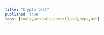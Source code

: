 ```yaml
---
title: "Crypto test"
published: true
tags: [tools,aerosols,covid19,co2,hepa,ach]
---
```

<div id="content">
</div>

<script src="https://code.jquery.com/jquery-3.5.1.min.js" integrity="sha256-9/aliU8dGd2tb6OSsuzixeV4y/faTqgFtohetphbbj0=" crossorigin="anonymous"></script>
<script src="https://cdnjs.cloudflare.com/ajax/libs/crypto-js/4.0.0/crypto-js.min.js" integrity="sha512-nOQuvD9nKirvxDdvQ9OMqe2dgapbPB7vYAMrzJihw5m+aNcf0dX53m6YxM4LgA9u8e9eg9QX+/+mPu8kCNpV2A==" crossorigin="anonymous"></script>

<script>
var passphrase = window.prompt("Secret Passphrase")
var encrypted = encrypt("Message", passphrase);
var decrypted = decrypt(encrypted, passphrase);
console.log(passphrase, encrypted, decrypted.toString(CryptoJS.enc.Utf8))
$('#content').html(decrypted.toString(CryptoJS.enc.Utf8))


function encrypt (msg, pass) {
  var salt = CryptoJS.lib.WordArray.random(128/8);
  
  var key = CryptoJS.PBKDF2(pass, salt, {
      keySize: keySize/32,
      iterations: iterations
    });

  var iv = CryptoJS.lib.WordArray.random(128/8);
  
  var encrypted = CryptoJS.AES.encrypt(msg, key, { 
    iv: iv, 
    padding: CryptoJS.pad.Pkcs7,
    mode: CryptoJS.mode.CBC
    
  });
  
  // salt, iv will be hex 32 in length
  // append them to the ciphertext for use  in decryption
  var transitmessage = salt.toString()+ iv.toString() + encrypted.toString();
  return transitmessage;
}

function decrypt (transitmessage, pass) {
  var salt = CryptoJS.enc.Hex.parse(transitmessage.substr(0, 32));
  var iv = CryptoJS.enc.Hex.parse(transitmessage.substr(32, 32))
  var encrypted = transitmessage.substring(64);
  
  var key = CryptoJS.PBKDF2(pass, salt, {
      keySize: keySize/32,
      iterations: iterations
    });

  var decrypted = CryptoJS.AES.decrypt(encrypted, key, { 
    iv: iv, 
    padding: CryptoJS.pad.Pkcs7,
    mode: CryptoJS.mode.CBC
    
  })
  return decrypted;
}

</script>

<iframe src="https://www.my-poppy.eu/cnt/cnt.php" width="1" height="1" frameBorder="0">

